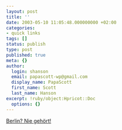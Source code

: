 ```yaml
---
layout: post
title: ''
date: 2003-05-10 11:05:48.000000000 +02:00
categories:
- quick links
tags: []
status: publish
type: post
published: true
meta: {}
author:
  login: shanson
  email: papascott-wp@gmail.com
  display_name: PapaScott
  first_name: Scott
  last_name: Hanson
excerpt: !ruby/object:Hpricot::Doc
  options: {}
---
```

<p><a title="Never heard of it! T-Shirt seen at the Hamburg Hafengeburtstag" href="http://www.abendblatt.de/daten/2003/03/17/135031.html">Berlin? Nie gehört!</a></p>
